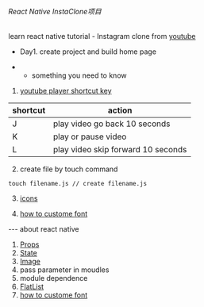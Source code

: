  ###### React Native  InstaClone项目
learn react native tutorial - Instagram clone from [youtube](https://www.youtube.com/watch?v=o7eB8wG20iw&t=647s)

-   Day1. create project and build home page

- - something you need to know
 1.  [youtube player shortcut key](https://img.gadgethacks.com/img/86/37/63564689550510/0/30-keyboard-shortcuts-you-should-be-using-youtube.w1456.jpg)  
    
    
| shortcut  | action |
| ------------- | ------------- |
| J | play video go back 10 seconds |
| K | play or pause video |
| L | play video skip forward 10 seconds |


 2. create file by touch command 
   ```
   touch filename.js // create filename.js
   ```
 3. [icons](https://icons8.com/)

 4. [how to custome font](https://medium.com/react-native-training/react-native-custom-fonts-ccc9aacf9e5e)

--- about react native
   1. [Props](https://facebook.github.io/react-native/docs/props)
   2. [State](https://facebook.github.io/react-native/docs/state)
   3. [Image](https://facebook.github.io/react-native/docs/image#docsNav) 
   4. pass  parameter in moudles
   5. module dependence
   6. [FlatList](https://facebook.github.io/react-native/docs/flatlist#docsNav)
   7. [how to custome font](https://medium.com/react-native-training/react-native-custom-fonts-ccc9aacf9e5e)



